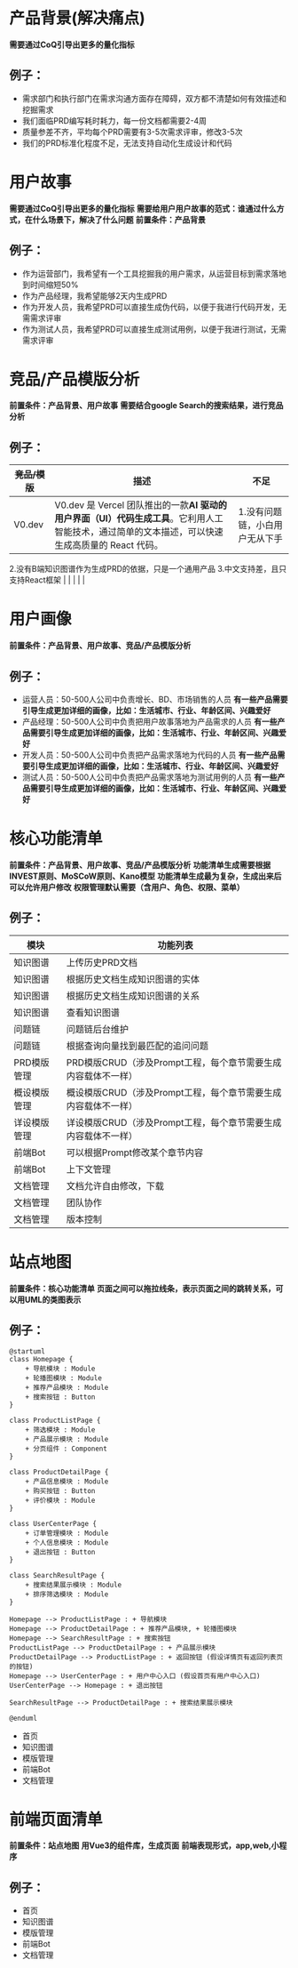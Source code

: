 # 产品背景(解决痛点)
**需要通过CoQ引导出更多的量化指标**
## 例子：
- 需求部门和执行部门在需求沟通方面存在障碍，双方都不清楚如何有效描述和挖掘需求
- 我们面临PRD编写耗时耗力，每一份文档都需要2-4周
- 质量参差不齐，平均每个PRD需要有3-5次需求评审，修改3-5次
- 我们的PRD标准化程度不足，无法支持自动化生成设计和代码

# 用户故事
**需要通过CoQ引导出更多的量化指标**
**需要给用户用户故事的范式：谁通过什么方式，在什么场景下，解决了什么问题**
**前置条件：产品背景**
## 例子：
- 作为运营部门，我希望有一个工具挖掘我的用户需求，从运营目标到需求落地到时间缩短50%
- 作为产品经理，我希望能够2天内生成PRD
- 作为开发人员，我希望PRD可以直接生成伪代码，以便于我进行代码开发，无需需求评审
- 作为测试人员，我希望PRD可以直接生成测试用例，以便于我进行测试，无需需求评审

# 竞品/产品模版分析
**前置条件：产品背景、用户故事**
**需要结合google Search的搜索结果，进行竞品分析**
## 例子：
| ~~竞品/模版~~ | 描述 | 不足 |
| --- | --- | --- |
| V0.dev | V0.dev 是 Vercel 团队推出的一款**AI 驱动的用户界面（UI）代码生成工具**。它利用人工智能技术，通过简单的文本描述，可以快速生成高质量的 React 代码。 | 1.没有问题链，小白用户无从下手
2.没有B端知识图谱作为生成PRD的依据，只是一个通用产品
3.中文支持差，且只支持React框架 |
|  |  |  |

# 用户画像
**前置条件：产品背景、用户故事、竞品/产品模版分析**
## 例子：
- 运营人员：50-500人公司中负责增长、BD、市场销售的人员 **有一些产品需要引导生成更加详细的画像，比如：生活城市、行业、年龄区间、兴趣爱好**
- 产品经理：50-500人公司中负责把用户故事落地为产品需求的人员 **有一些产品需要引导生成更加详细的画像，比如：生活城市、行业、年龄区间、兴趣爱好**
- 开发人员：50-500人公司中负责把产品需求落地为代码的人员 **有一些产品需要引导生成更加详细的画像，比如：生活城市、行业、年龄区间、兴趣爱好**
- 测试人员：50-500人公司中负责把产品需求落地为测试用例的人员 **有一些产品需要引导生成更加详细的画像，比如：生活城市、行业、年龄区间、兴趣爱好**

# 核心功能清单
**前置条件：产品背景、用户故事、竞品/产品模版分析**
**功能清单生成需要根据INVEST原则、MoSCoW原则、Kano模型**
**功能清单生成最为复杂，生成出来后可以允许用户修改**
**权限管理默认需要（含用户、角色、权限、菜单）**
## 例子：
| 模块 | 功能列表 |
| --- | --- |
| 知识图谱 | 上传历史PRD文档 |
| 知识图谱 | 根据历史文档生成知识图谱的实体 |
| 知识图谱 | 根据历史文档生成知识图谱的关系 |
| 知识图谱 | 查看知识图谱 |
| 问题链 | 问题链后台维护 |
| 问题链 | 根据查询向量找到最匹配的追问问题 |
| PRD模版管理 | PRD模版CRUD（涉及Prompt工程，每个章节需要生成内容载体不一样） |
| 概设模版管理 | 概设模版CRUD（涉及Prompt工程，每个章节需要生成内容载体不一样） |
| 详设模版管理 | 详设模版CRUD（涉及Prompt工程，每个章节需要生成内容载体不一样） |
| 前端Bot | 可以根据Prompt修改某个章节内容 |
| 前端Bot | 上下文管理 |
| 文档管理 | 文档允许自由修改，下载 |
| 文档管理 | 团队协作 |
| 文档管理 | 版本控制 |

# 站点地图
**前置条件：核心功能清单**
**页面之间可以拖拉线条，表示页面之间的跳转关系，可以用UML的类图表示**
## 例子：

```
@startuml
class Homepage {
    + 导航模块 : Module
    + 轮播图模块 : Module
    + 推荐产品模块 : Module
    + 搜索按钮 : Button
}

class ProductListPage {
    + 筛选模块 : Module
    + 产品展示模块 : Module
    + 分页组件 : Component
}

class ProductDetailPage {
    + 产品信息模块 : Module
    + 购买按钮 : Button
    + 评价模块 : Module
}

class UserCenterPage {
    + 订单管理模块 : Module
    + 个人信息模块 : Module
    + 退出按钮 : Button
}

class SearchResultPage {
    + 搜索结果展示模块 : Module
    + 排序筛选模块 : Module
}

Homepage --> ProductListPage : + 导航模块
Homepage --> ProductDetailPage : + 推荐产品模块, + 轮播图模块
Homepage --> SearchResultPage : + 搜索按钮
ProductListPage --> ProductDetailPage : + 产品展示模块
ProductDetailPage --> ProductListPage : + 返回按钮 (假设详情页有返回列表页的按钮)
Homepage --> UserCenterPage : + 用户中心入口 (假设首页有用户中心入口)
UserCenterPage --> Homepage : + 退出按钮

SearchResultPage --> ProductDetailPage : + 搜索结果展示模块

@enduml
```
- 首页
- 知识图谱
- 模版管理
- 前端Bot
- 文档管理

# 前端页面清单
**前置条件：站点地图**
**用Vue3的组件库，生成页面**
**前端表现形式，app,web,小程序**
## 例子：
- 首页
- 知识图谱
- 模版管理
- 前端Bot
- 文档管理

